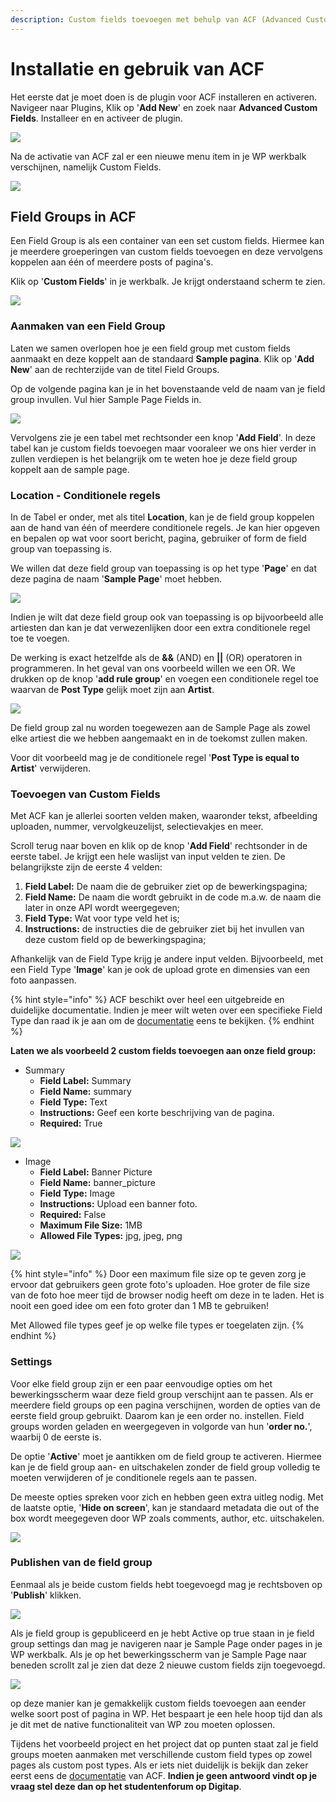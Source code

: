 ```yaml
---
description: Custom fields toevoegen met behulp van ACF (Advanced Custom Fields)
---
```


# Installatie en gebruik van ACF

Het eerste dat je moet doen is de plugin voor ACF installeren en activeren. Navigeer naar Plugins, Klik op '**Add New**' en zoek naar **Advanced Custom Fields**. Installeer en en activeer de plugin.

![](<../../.gitbook/assets/image (5).png>)

Na de activatie van ACF zal er een nieuwe menu item in je WP werkbalk verschijnen, namelijk Custom Fields.

![](<../../.gitbook/assets/image (91).png>)

## Field Groups in ACF

Een Field Group is als een container van een set custom fields. Hiermee kan je meerdere groeperingen van custom fields toevoegen en deze vervolgens koppelen aan één of meerdere posts of pagina's.

Klik op '**Custom Fields**' in je werkbalk. Je krijgt onderstaand scherm te zien.

![](<../../.gitbook/assets/image (93).png>)

### Aanmaken van een Field Group

Laten we samen overlopen hoe je een field group met custom fields aanmaakt en deze koppelt aan de standaard **Sample pagina**. Klik op '**Add New**' aan de rechterzijde van de titel Field Groups.

Op de volgende pagina kan je in het bovenstaande veld de naam van je field group invullen. Vul hier Sample Page Fields in.

![](<../../.gitbook/assets/image (150).png>)

Vervolgens zie je een tabel met rechtsonder een knop '**Add Field**'. In deze tabel kan je custom fields toevoegen maar vooraleer we ons hier verder in zullen verdiepen is het belangrijk om te weten hoe je deze field group koppelt aan de sample page.

### Location - Conditionele regels

In de Tabel er onder, met als titel **Location**, kan je de field group koppelen aan de hand van één of meerdere conditionele regels. Je kan hier opgeven en bepalen op wat voor soort bericht, pagina, gebruiker of form de field group van toepassing is.

We willen dat deze field group van toepassing is op het type '**Page**' en dat deze pagina de naam '**Sample Page**' moet hebben.

![](<../../.gitbook/assets/image (27).png>)

Indien je wilt dat deze field group ook van toepassing is op bijvoorbeeld alle artiesten dan kan je dat verwezenlijken door een extra conditionele regel toe te voegen.

De werking is exact hetzelfde als de **&&** (AND) en **||** (OR) operatoren in programmeren. In het geval van ons voorbeeld willen we een OR. We drukken op de knop '**add rule group**' en voegen een conditionele regel toe waarvan de **Post Type** gelijk moet zijn aan **Artist**.

![](<../../.gitbook/assets/image (80).png>)

De field group zal nu worden toegewezen aan de Sample Page als zowel elke artiest die we hebben aangemaakt en in de toekomst zullen maken.

Voor dit voorbeeld mag je de conditionele regel '**Post Type is equal to Artist**' verwijderen.

### Toevoegen van Custom Fields

Met ACF kan je allerlei soorten velden maken, waaronder tekst, afbeelding uploaden, nummer, vervolgkeuzelijst, selectievakjes en meer.

Scroll terug naar boven en klik op de knop '**Add Field**' rechtsonder in de eerste tabel. Je krijgt een hele waslijst van input velden te zien. De belangrijkste zijn de eerste 4 velden:

1. **Field Label:** De naam die de gebruiker ziet op de bewerkingspagina;
2. **Field Name:** De naam die wordt gebruikt in de code m.a.w. de naam die later in onze API wordt weergegeven;
3. **Field Type:** Wat voor type veld het is;
4. **Instructions:** de instructies die de gebruiker ziet bij het invullen van deze custom field op de bewerkingspagina;

Afhankelijk van de Field Type krijg je andere input velden. Bijvoorbeeld, met een Field Type '**Image**' kan je ook de upload grote en dimensies van een foto aanpassen.

{% hint style="info" %}
ACF beschikt over heel een uitgebreide en duidelijke documentatie. Indien je meer wilt weten over een specifieke Field Type dan raad ik je aan om de [documentatie](https://www.advancedcustomfields.com/resources/) eens te bekijken.
{% endhint %}

**Laten we als voorbeeld 2 custom fields toevoegen aan onze field group:**

* Summary
  * **Field Label:** Summary
  * **Field Name:** summary
  * **Field Type:** Text
  * **Instructions:** Geef een korte beschrijving van de pagina.
  * **Required:** True

![](<../../.gitbook/assets/image (62).png>)

* Image
  * **Field Label:** Banner Picture
  * **Field Name:** banner_picture
  * **Field Type:** Image
  * **Instructions:** Upload een banner foto.
  * **Required:** False
  * **Maximum File Size:** 1MB
  * **Allowed File Types:** jpg, jpeg, png

![](<../../.gitbook/assets/image (74).png>)

{% hint style="info" %}
Door een maximum file size op te geven zorg je ervoor dat gebruikers geen grote foto's uploaden. Hoe groter de file size van de foto hoe meer tijd de browser nodig heeft om deze in te laden. Het is nooit een goed idee om een foto groter dan 1 MB te gebruiken!

Met Allowed file types geef je op welke file types er toegelaten zijn.
{% endhint %}

### Settings

Voor elke field group zijn er een paar eenvoudige opties om het bewerkingsscherm waar deze field group verschijnt aan te passen. Als er meerdere field groups op een pagina verschijnen, worden de opties van de eerste field group gebruikt. Daarom kan je een order no. instellen. Field groups worden geladen en weergegeven in volgorde van hun '**order no.**', waarbij 0 de eerste is.

De optie '**Active**' moet je aantikken om de field group te activeren. Hiermee kan je de field group aan- en uitschakelen zonder de field group volledig te moeten verwijderen of je conditionele regels aan te passen.

De meeste opties spreken voor zich en hebben geen extra uitleg nodig. Met de laatste optie, '**Hide on screen**', kan je standaard metadata die out of the box wordt meegegeven door WP zoals comments, author, etc. uitschakelen.

![](<../../.gitbook/assets/image (125).png>)

### Publishen van de field group

Eenmaal als je beide custom fields hebt toegevoegd mag je rechtsboven op '**Publish**' klikken.

![](<../../.gitbook/assets/image (19).png>)

Als je field group is gepubliceerd en je hebt Active op true staan in je field group settings dan mag je navigeren naar je Sample Page onder pages in je WP werkbalk. Als je op het bewerkingsscherm van je Sample Page naar beneden scrollt zal je zien dat deze 2 nieuwe custom fields zijn toegevoegd.

![](<../../.gitbook/assets/image (76).png>)

op deze manier kan je gemakkelijk custom fields toevoegen aan eender welke soort post of pagina in WP. Het bespaart je een hele hoop tijd dan als je dit met de native functionaliteit van WP zou moeten oplossen.

Tijdens het voorbeeld project en het project dat op punten staat zal je field groups moeten aanmaken met verschillende custom field types op zowel pages als custom post types. Als er iets niet duidelijk is bekijk dan zeker eerst eens de [documentatie](https://www.advancedcustomfields.com/resources/) van ACF. **Indien je geen antwoord vindt op je vraag stel deze dan op het studentenforum op Digitap**.
